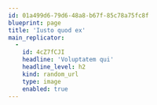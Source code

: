 ```yaml
---
id: 01a499d6-79d6-48a8-b67f-85c78a75fc8f
blueprint: page
title: 'Iusto quod ex'
main_replicator:
  -
    id: 4cZ7fCJI
    headline: 'Voluptatem qui'
    headline_level: h2
    kind: random_url
    type: image
    enabled: true
---
```

